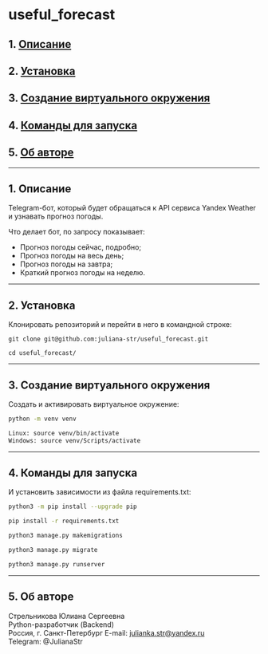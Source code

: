 # useful_forecast
## 1. [Описание](#1)
## 2. [Установка](#2)
## 3. [Создание виртуального окружения](#3)
## 4. [Команды для запуска](#4)
## 5. [Об авторе](#5)

---
## 1. Описание <a id=1></a>

Telegram-бот, который будет обращаться к API сервиса Yandex Weather и узнавать прогноз погоды.

Что делает бот, по запросу показывает:

- Прогноз погоды сейчас, подробно;
- Прогноз погоды на весь день;
- Прогноз погоды на завтра;
- Краткий прогноз погоды на неделю.

---
## 2. Установка  <a id=2></a>

Клонировать репозиторий и перейти в него в командной строке:

```
git clone git@github.com:juliana-str/useful_forecast.git
```

```
cd useful_forecast/
```
---
## 3. Создание виртуального окружения <a id=3></a>

Cоздать и активировать виртуальное окружение:
```bash
python -m venv venv
```
```bash
Linux: source venv/bin/activate
Windows: source venv/Scripts/activate
```

---
## 4. Команды для запуска <a id=4></a>

И установить зависимости из файла requirements.txt:
```bash
python3 -m pip install --upgrade pip
```
```bash
pip install -r requirements.txt
```
```bash
python3 manage.py makemigrations
```
```bash
python3 manage.py migrate
```
```bash
python3 manage.py runserver
```

---
## 5. Об авторе <a id=5></a>

Стрельникова Юлиана Сергеевна  
Python-разработчик (Backend)  
Россия, г. Санкт-Петербург
E-mail: julianka.str@yandex.ru  
Telegram: @JulianaStr

